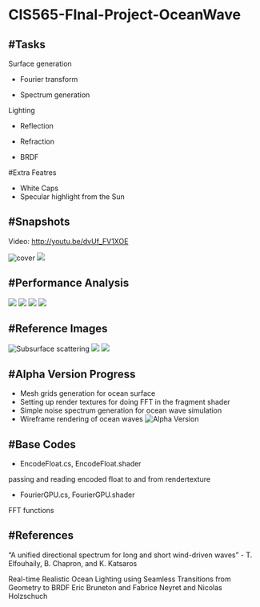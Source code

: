 CIS565-FInal-Project-OceanWave
==============================
#Tasks
------------------------------
Surface generation

* Fourier transform

* Spectrum generation

Lighting

* Reflection

* Refraction

* BRDF

#Extra Featres

* White Caps
* Specular highlight from the Sun

#Snapshots
------------------------------
Video: http://youtu.be/dvUf_FV1XOE

![cover](/Results/cover.png)
![](/Results/stats.png)

#Performance Analysis
------------------------------
![](/Results/profiler.PNG)
![](/Results/profiler2.PNG)
![](/Results/cost_in_shader.PNG)
![](/Results/cost_in_maps.PNG)

#Reference Images
------------------------------
![Subsurface scattering](/AlphaPresentation/sss.PNG)
![](/AlphaPresentation/height.PNG)
![](/AlphaPresentation/brdf.PNG)

#Alpha Version Progress
------------------------------
* Mesh grids generation for ocean surface
* Setting up render textures for doing FFT in the fragment shader
* Simple noise spectrum generation for ocean wave simulation
* Wireframe rendering of ocean waves
![Alpha Version](/AlphaPresentation/wireframe.PNG)

#Base Codes
------------------------------
* EncodeFloat.cs, EncodeFloat.shader

passing and reading encoded float to and from rendertexture
* FourierGPU.cs, FourierGPU.shader

FFT functions

#References
------------------------------
“A unified directional spectrum for long and short wind-driven waves” - T. Elfouhaily, B. Chapron, and K. Katsaros 

Real-time Realistic Ocean Lighting using Seamless Transitions from Geometry to BRDF
Eric Bruneton and Fabrice Neyret and Nicolas Holzschuch


